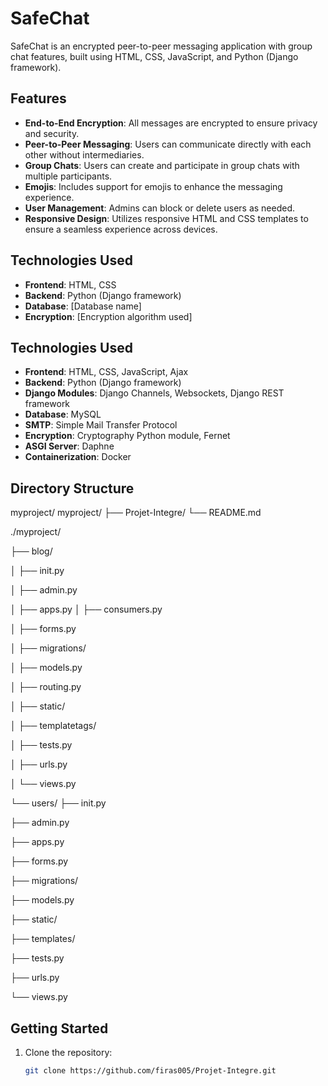 # SafeChat

SafeChat is an encrypted peer-to-peer messaging application with group chat features, built using HTML, CSS, JavaScript, and Python (Django framework).

## Features
- **End-to-End Encryption**: All messages are encrypted to ensure privacy and security.
- **Peer-to-Peer Messaging**: Users can communicate directly with each other without intermediaries.
- **Group Chats**: Users can create and participate in group chats with multiple participants.
- **Emojis**: Includes support for emojis to enhance the messaging experience.
- **User Management**: Admins can block or delete users as needed.
- **Responsive Design**: Utilizes responsive HTML and CSS templates to ensure a seamless experience across devices.

## Technologies Used
- **Frontend**: HTML, CSS
- **Backend**: Python (Django framework)
- **Database**: [Database name]
- **Encryption**: [Encryption algorithm used]
## Technologies Used
- **Frontend**: HTML, CSS, JavaScript, Ajax
- **Backend**: Python (Django framework)
- **Django Modules**: Django Channels, Websockets, Django REST framework
- **Database**: MySQL
- **SMTP**: Simple Mail Transfer Protocol
- **Encryption**: Cryptography Python module, Fernet
- **ASGI Server**: Daphne
- **Containerization**: Docker

## Directory Structure

myproject/
myproject/
├── Projet-Integre/
└── README.md

./myproject/

├── blog/

│ ├── init.py

│ ├── admin.py

│ ├── apps.py
│ ├── consumers.py

│ ├── forms.py

│ ├── migrations/

│ ├── models.py

│ ├── routing.py

│ ├── static/

│ ├── templatetags/

│ ├── tests.py

│ ├── urls.py

│ └── views.py

└── users/
├── init.py

├── admin.py

├── apps.py

├── forms.py

├── migrations/

├── models.py

├── static/

├── templates/

├── tests.py

├── urls.py

└── views.py

## Getting Started
1. Clone the repository:
   ```bash
   git clone https://github.com/firas005/Projet-Integre.git

